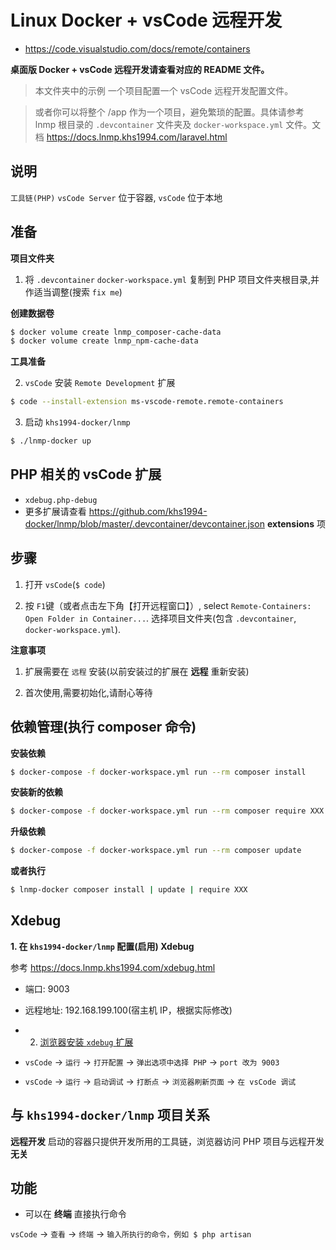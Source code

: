 # Linux Docker + vsCode 远程开发

* https://code.visualstudio.com/docs/remote/containers

**桌面版 Docker + vsCode 远程开发请查看对应的 README 文件。**

> 本文件夹中的示例 一个项目配置一个 vsCode 远程开发配置文件。

> 或者你可以将整个 /app 作为一个项目，避免繁琐的配置。具体请参考 lnmp 根目录的 `.devcontainer` 文件夹及 `docker-workspace.yml` 文件。文档 https://docs.lnmp.khs1994.com/laravel.html

## 说明

`工具链(PHP)` `vsCode Server` 位于容器, `vsCode` 位于本地

## 准备

**项目文件夹**

1. 将 `.devcontainer` `docker-workspace.yml` 复制到 PHP 项目文件夹根目录,并作适当调整(搜索 `fix me`)

**创建数据卷**

```bash
$ docker volume create lnmp_composer-cache-data
$ docker volume create lnmp_npm-cache-data
```

**工具准备**

2. `vsCode` 安装 `Remote Development` 扩展

```bash
$ code --install-extension ms-vscode-remote.remote-containers
```

3. 启动 `khs1994-docker/lnmp`

```bash
$ ./lnmp-docker up
```

## PHP 相关的 vsCode 扩展

* `xdebug.php-debug`
* 更多扩展请查看 https://github.com/khs1994-docker/lnmp/blob/master/.devcontainer/devcontainer.json **extensions** 项

## 步骤

1. 打开 `vsCode`(`$ code`)

2. 按 `F1`键（或者点击左下角【打开远程窗口】）, select `Remote-Containers: Open Folder in Container...`. 选择项目文件夹(包含 `.devcontainer`, `docker-workspace.yml`).

**注意事项**

1. 扩展需要在 `远程` 安装(以前安装过的扩展在 **远程** 重新安装)

2. 首次使用,需要初始化,请耐心等待

## 依赖管理(执行 composer 命令)

**安装依赖**

```bash
$ docker-compose -f docker-workspace.yml run --rm composer install
```

**安装新的依赖**

```bash
$ docker-compose -f docker-workspace.yml run --rm composer require XXX
```

**升级依赖**

```bash
$ docker-compose -f docker-workspace.yml run --rm composer update
```

**或者执行**

```bash
$ lnmp-docker composer install | update | require XXX
```

## Xdebug

**1. 在 `khs1994-docker/lnmp` 配置(启用) Xdebug**

参考 https://docs.lnmp.khs1994.com/xdebug.html

* 端口: 9003
* 远程地址: 192.168.199.100(宿主机 IP，根据实际修改)

* 2. [浏览器安装 `xdebug` 扩展](https://docs.lnmp.khs1994.com/xdebug.html#%e6%b5%8f%e8%a7%88%e5%99%a8%e6%89%a9%e5%b1%95)
* `vsCode` -> `运行` -> `打开配置` -> `弹出选项中选择 PHP` -> `port 改为 9003`
* `vsCode` -> `运行` -> `启动调试` -> `打断点` -> `浏览器刷新页面` -> `在 vsCode 调试`

## 与 `khs1994-docker/lnmp` 项目关系

**远程开发** 启动的容器只提供开发所用的工具链，浏览器访问 PHP 项目与远程开发 **无关**

## 功能

* 可以在 **终端** 直接执行命令

`vsCode` -> `查看` -> `终端` -> `输入所执行的命令，例如 $ php artisan`
